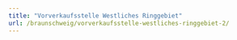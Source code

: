 ```yaml
---
title: "Vorverkaufsstelle Westliches Ringgebiet"
url: /braunschweig/vorverkaufsstelle-westliches-ringgebiet-2/
---
```


